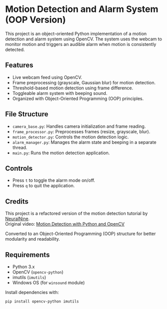 # Motion Detection and Alarm System (OOP Version)

This project is an object-oriented Python implementation of a motion detection and alarm system using OpenCV. The system uses the webcam to monitor motion and triggers an audible alarm when motion is consistently detected.

## Features

- Live webcam feed using OpenCV.
- Frame preprocessing (grayscale, Gaussian blur) for motion detection.
- Threshold-based motion detection using frame difference.
- Toggleable alarm system with beeping sound.
- Organized with Object-Oriented Programming (OOP) principles.

## File Structure

- `camera_base.py`: Handles camera initialization and frame reading.
- `frame_processor.py`: Preprocesses frames (resize, grayscale, blur).
- `motion_detector.py`: Controls the motion detection logic.
- `alarm_manager.py`: Manages the alarm state and beeping in a separate thread.
- `main.py`: Runs the motion detection application.

## Controls

- Press `t` to toggle the alarm mode on/off.
- Press `q` to quit the application.

## Credits

This project is a refactored version of the motion detection tutorial by [NeuralNine](https://www.youtube.com/@NeuralNine).  
Original video: [Motion Detection with Python and OpenCV](https://youtu.be/QPjPyUJeYYE?si=euYzIMx3-ZLW6EZl)

Converted to an Object-Oriented Programming (OOP) structure for better modularity and readability.

## Requirements

- Python 3.x
- OpenCV (`opencv-python`)
- imutils (`imutils`)
- Windows OS (for `winsound` module)

Install dependencies with:

```bash
pip install opencv-python imutils
